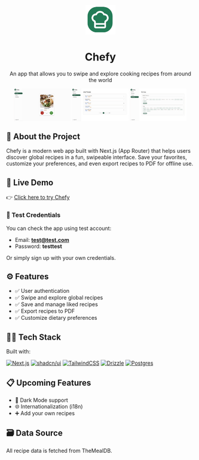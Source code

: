 <div align="center">
    <img src="public/chefy-logo.png" alt="Logo" width="80" height="80">
  <h1 align="center">Chefy</h3>
  <p align="center">
    An app that allows you to swipe and explore cooking recipes from around the world
  </p>
</div>

<p align="center">
  <img align="center" alt="Explore page preview" width="30%" src="public/chefy-explore.png">
  <img align="center" alt="Likes page preview" width="30%" src="public/chefy-liked-recipes.png">
  <img align="center" alt="Settings page preview" width="30%" src="public/chefy-settings.png">
</p>

## 📰 About the Project

Chefy is a modern web app built with Next.js (App Router) that helps users discover global recipes in a fun, swipeable interface. Save your favorites, customize your preferences, and even export recipes to PDF for offline use.

## 🔴 Live Demo

👉 [Click here to try Chefy](https://chefy-lm.vercel.app)

### 🔐 Test Credentials

You can check the app using test account:

- Email: **test@test.com**
- Password: **testtest**

Or simply sign up with your own credentials.

## ⚙️ Features

- ✅ User authentication
- ✅ Swipe and explore global recipes
- ✅ Save and manage liked recipes
- ✅ Export recipes to PDF
- ✅ Customize dietary preferences

## 🧑‍💻 Tech Stack

Built with:

[![Next.js](https://img.shields.io/badge/Next.js-black?logo=next.js&logoColor=white)](#)
[![shadcn/ui](https://img.shields.io/badge/shadcn%2Fui-000?logo=shadcnui&logoColor=fff)](#)
[![TailwindCSS](https://img.shields.io/badge/Tailwind%20CSS-%2338B2AC.svg?logo=tailwind-css&logoColor=white)](#)
[![Drizzle](https://img.shields.io/badge/Drizzle-C5F74F?logo=drizzle&logoColor=000)](#)
[![Postgres](https://img.shields.io/badge/Postgres-%23316192.svg?logo=postgresql&logoColor=white)](#)

## 📋 Upcoming Features

- 🌙 Dark Mode support
- 🌐 Internationalization (i18n)
- ➕ Add your own recipes

## 🗃️ Data Source

All recipe data is fetched from TheMealDB.
